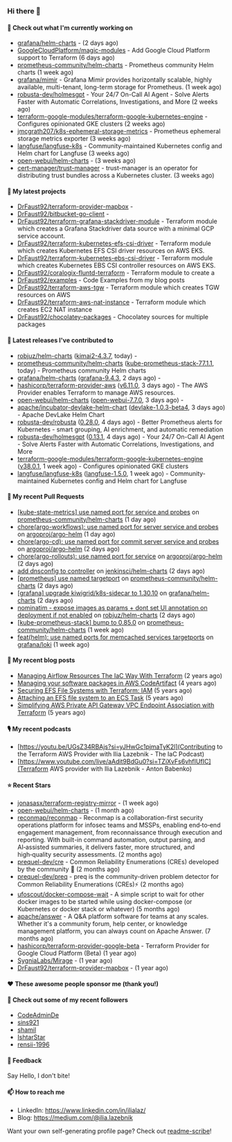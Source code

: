 ### Hi there 👋

#### 👷 Check out what I'm currently working on

- [grafana/helm-charts](https://github.com/grafana/helm-charts) -  (2 days ago)
- [GoogleCloudPlatform/magic-modules](https://github.com/GoogleCloudPlatform/magic-modules) - Add Google Cloud Platform support to Terraform (6 days ago)
- [prometheus-community/helm-charts](https://github.com/prometheus-community/helm-charts) - Prometheus community Helm charts (1 week ago)
- [grafana/mimir](https://github.com/grafana/mimir) - Grafana Mimir provides horizontally scalable, highly available, multi-tenant, long-term storage for Prometheus. (1 week ago)
- [robusta-dev/holmesgpt](https://github.com/robusta-dev/holmesgpt) - Your 24/7 On-Call AI Agent - Solve Alerts Faster with Automatic Correlations, Investigations, and More (2 weeks ago)
- [terraform-google-modules/terraform-google-kubernetes-engine](https://github.com/terraform-google-modules/terraform-google-kubernetes-engine) - Configures opinionated GKE clusters (2 weeks ago)
- [jmcgrath207/k8s-ephemeral-storage-metrics](https://github.com/jmcgrath207/k8s-ephemeral-storage-metrics) - Prometheus ephemeral storage metrics exporter (3 weeks ago)
- [langfuse/langfuse-k8s](https://github.com/langfuse/langfuse-k8s) - Community-maintained Kubernetes config and Helm chart for Langfuse (3 weeks ago)
- [open-webui/helm-charts](https://github.com/open-webui/helm-charts) -  (3 weeks ago)
- [cert-manager/trust-manager](https://github.com/cert-manager/trust-manager) - trust-manager is an operator for distributing trust bundles across a Kubernetes cluster. (3 weeks ago)

#### 🌱 My latest projects

- [DrFaust92/terraform-provider-mapbox](https://github.com/DrFaust92/terraform-provider-mapbox) - 
- [DrFaust92/bitbucket-go-client](https://github.com/DrFaust92/bitbucket-go-client) - 
- [DrFaust92/terraform-grafana-stackdriver-module](https://github.com/DrFaust92/terraform-grafana-stackdriver-module) - Terraform module which creates a Grafana Stackdriver data source with a minimal GCP service account.
- [DrFaust92/terraform-kubernetes-efs-csi-driver](https://github.com/DrFaust92/terraform-kubernetes-efs-csi-driver) - Terraform module which creates Kubernetes EFS CSI driver resources on AWS EKS.
- [DrFaust92/terraform-kubernetes-ebs-csi-driver](https://github.com/DrFaust92/terraform-kubernetes-ebs-csi-driver) - Terraform module which creates Kubernetes EBS CSI controller resources on AWS EKS.
- [DrFaust92/coralogix-fluntd-terraform](https://github.com/DrFaust92/coralogix-fluntd-terraform) - Terraform module to create a 
- [DrFaust92/examples](https://github.com/DrFaust92/examples) - Code Examples from my blog posts
- [DrFaust92/terraform-aws-tgw](https://github.com/DrFaust92/terraform-aws-tgw) - Terraform module which creates TGW resources on AWS
- [DrFaust92/terraform-aws-nat-instance](https://github.com/DrFaust92/terraform-aws-nat-instance) - Terraform module which creates EC2 NAT instance
- [DrFaust92/chocolatey-packages](https://github.com/DrFaust92/chocolatey-packages) - Chocolatey sources for multiple packages

#### 🔭 Latest releases I've contributed to

- [robjuz/helm-charts](https://github.com/robjuz/helm-charts) ([kimai2-4.3.7](https://github.com/robjuz/helm-charts/releases/tag/kimai2-4.3.7), today) - 
- [prometheus-community/helm-charts](https://github.com/prometheus-community/helm-charts) ([kube-prometheus-stack-77.1.1](https://github.com/prometheus-community/helm-charts/releases/tag/kube-prometheus-stack-77.1.1), today) - Prometheus community Helm charts
- [grafana/helm-charts](https://github.com/grafana/helm-charts) ([grafana-9.4.3](https://github.com/grafana/helm-charts/releases/tag/grafana-9.4.3), 2 days ago) - 
- [hashicorp/terraform-provider-aws](https://github.com/hashicorp/terraform-provider-aws) ([v6.11.0](https://github.com/hashicorp/terraform-provider-aws/releases/tag/v6.11.0), 3 days ago) - The AWS Provider enables Terraform to manage AWS resources.
- [open-webui/helm-charts](https://github.com/open-webui/helm-charts) ([open-webui-7.7.0](https://github.com/open-webui/helm-charts/releases/tag/open-webui-7.7.0), 3 days ago) - 
- [apache/incubator-devlake-helm-chart](https://github.com/apache/incubator-devlake-helm-chart) ([devlake-1.0.3-beta4](https://github.com/apache/incubator-devlake-helm-chart/releases/tag/devlake-1.0.3-beta4), 3 days ago) - Apache DevLake Helm Chart
- [robusta-dev/robusta](https://github.com/robusta-dev/robusta) ([0.28.0](https://github.com/robusta-dev/robusta/releases/tag/0.28.0), 4 days ago) - Better Prometheus alerts for Kubernetes - smart grouping, AI enrichment, and automatic remediation
- [robusta-dev/holmesgpt](https://github.com/robusta-dev/holmesgpt) ([0.13.1](https://github.com/robusta-dev/holmesgpt/releases/tag/0.13.1), 4 days ago) - Your 24/7 On-Call AI Agent - Solve Alerts Faster with Automatic Correlations, Investigations, and More
- [terraform-google-modules/terraform-google-kubernetes-engine](https://github.com/terraform-google-modules/terraform-google-kubernetes-engine) ([v38.0.1](https://github.com/terraform-google-modules/terraform-google-kubernetes-engine/releases/tag/v38.0.1), 1 week ago) - Configures opinionated GKE clusters
- [langfuse/langfuse-k8s](https://github.com/langfuse/langfuse-k8s) ([langfuse-1.5.0](https://github.com/langfuse/langfuse-k8s/releases/tag/langfuse-1.5.0), 1 week ago) - Community-maintained Kubernetes config and Helm chart for Langfuse

#### 🔨 My recent Pull Requests

- [[kube-state-metrics] use named port for service and probes](https://github.com/prometheus-community/helm-charts/pull/6098) on [prometheus-community/helm-charts](https://github.com/prometheus-community/helm-charts) (1 day ago)
- [chore(argo-workflows): use named port for server service and probes](https://github.com/argoproj/argo-helm/pull/3459) on [argoproj/argo-helm](https://github.com/argoproj/argo-helm) (1 day ago)
- [chore(argo-cd): use named port for commit server service and probes](https://github.com/argoproj/argo-helm/pull/3456) on [argoproj/argo-helm](https://github.com/argoproj/argo-helm) (2 days ago)
- [chore(argo-rollouts): use named port for service](https://github.com/argoproj/argo-helm/pull/3455) on [argoproj/argo-helm](https://github.com/argoproj/argo-helm) (2 days ago)
- [add dnsconfig to controller](https://github.com/jenkinsci/helm-charts/pull/1478) on [jenkinsci/helm-charts](https://github.com/jenkinsci/helm-charts) (2 days ago)
- [[prometheus] use named targetport](https://github.com/prometheus-community/helm-charts/pull/6097) on [prometheus-community/helm-charts](https://github.com/prometheus-community/helm-charts) (2 days ago)
- [[grafana] upgrade kiwigrid/k8s-sidecar to 1.30.10](https://github.com/grafana/helm-charts/pull/3879) on [grafana/helm-charts](https://github.com/grafana/helm-charts) (2 days ago)
- [nominatim - expose images as params &#43; dont set UI annotation on deployment if not enabled](https://github.com/robjuz/helm-charts/pull/138) on [robjuz/helm-charts](https://github.com/robjuz/helm-charts) (2 days ago)
- [[kube-prometheus-stack] bump to 0.85.0](https://github.com/prometheus-community/helm-charts/pull/6084) on [prometheus-community/helm-charts](https://github.com/prometheus-community/helm-charts) (1 week ago)
- [feat(helm): use named ports for memcached services targetports](https://github.com/grafana/loki/pull/18990) on [grafana/loki](https://github.com/grafana/loki) (1 week ago)

#### 📜 My recent blog posts

- [Managing Airflow Resources The IaC Way With Terraform](https://engineering.placer.ai/managing-airflow-resources-the-iac-way-with-terraform-ea5b8db573ad?source=rss-cac402f06fa8------2) (2 years ago)
- [Managing your software packages in AWS CodeArtifact](https://medium.com/@ilia.lazebnik/managing-your-software-packages-in-aws-codeartifact-12d00053e243?source=rss-cac402f06fa8------2) (4 years ago)
- [Securing EFS File Systems with Terraform: IAM](https://medium.com/@ilia.lazebnik/securing-efs-file-systems-with-terraform-iam-d2a066c198ab?source=rss-cac402f06fa8------2) (5 years ago)
- [Attaching an EFS file system to an ECS Task](https://medium.com/@ilia.lazebnik/attaching-an-efs-file-system-to-an-ecs-task-7bd15b76a6ef?source=rss-cac402f06fa8------2) (5 years ago)
- [Simplifying AWS Private API Gateway VPC Endpoint Association with Terraform](https://medium.com/@ilia.lazebnik/simplifying-aws-private-api-gateway-vpc-endpoint-association-with-terraform-b379a247afbf?source=rss-cac402f06fa8------2) (5 years ago)

#### 🎙️ My recent podcasts
- [https://youtu.be/UGsZ34RBAjs?si=yJHwGc1pjmaTyK2l](Contributing to the Terraform AWS Provider with Ilia Lazebnik - The IaC Podcast)
- [https://www.youtube.com/live/aAdit9BdGu0?si=TZiXvFs6vhfIUfIC](Terraform AWS provider with Ilia Lazebnik - Anton Babenko)

#### ⭐ Recent Stars

- [jonasasx/terraform-registry-mirror](https://github.com/jonasasx/terraform-registry-mirror) -  (1 week ago)
- [open-webui/helm-charts](https://github.com/open-webui/helm-charts) -  (1 month ago)
- [reconmap/reconmap](https://github.com/reconmap/reconmap) - Reconmap is a collaboration-first security operations platform for infosec teams and MSSPs, enabling end‑to‑end engagement management, from reconnaissance through execution and reporting. With built-in command automation, output parsing, and AI‑assisted summaries, it delivers faster, more structured, and high‑quality security assessments. (2 months ago)
- [prequel-dev/cre](https://github.com/prequel-dev/cre) - Common Reliability Enumerations (CREs) developed by the community 📖 (2 months ago)
- [prequel-dev/preq](https://github.com/prequel-dev/preq) - preq is the community-driven problem detector for Common Reliability Enumerations (CREs)⚡️ (2 months ago)
- [ufoscout/docker-compose-wait](https://github.com/ufoscout/docker-compose-wait) - A simple script to wait for other docker images to be started while using docker-compose (or Kubernetes or docker stack or whatever) (5 months ago)
- [apache/answer](https://github.com/apache/answer) - A Q&amp;A platform software for teams at any scales. Whether it&#39;s a community forum, help center, or knowledge management platform, you can always count on Apache Answer. (7 months ago)
- [hashicorp/terraform-provider-google-beta](https://github.com/hashicorp/terraform-provider-google-beta) - Terraform Provider for Google Cloud Platform (Beta) (1 year ago)
- [SygniaLabs/Mirage](https://github.com/SygniaLabs/Mirage) -  (1 year ago)
- [DrFaust92/terraform-provider-mapbox](https://github.com/DrFaust92/terraform-provider-mapbox) -  (1 year ago)

#### ❤️ These awesome people sponsor me (thank you!)


#### 👯 Check out some of my recent followers

- [CodeAdminDe](https://github.com/CodeAdminDe)
- [sins921](https://github.com/sins921)
- [shamil](https://github.com/shamil)
- [IshtarStar](https://github.com/IshtarStar)
- [rensii-1996](https://github.com/rensii-1996)

#### 💬 Feedback

Say Hello, I don't bite!

#### 📫 How to reach me

- LinkedIn: https://www.linkedin.com/in/ilialaz/
- Blog: https://medium.com/@ilia.lazebnik

Want your own self-generating profile page? Check out [readme-scribe](https://github.com/muesli/readme-scribe)!


